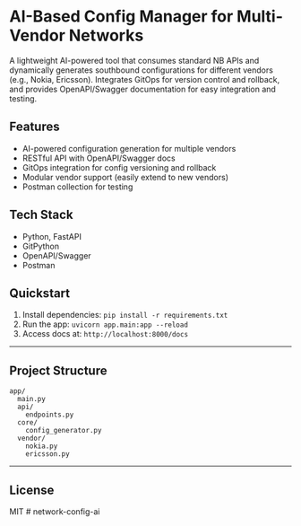 # AI-Based Config Manager for Multi-Vendor Networks

A lightweight AI-powered tool that consumes standard NB APIs and dynamically generates southbound configurations for different vendors (e.g., Nokia, Ericsson). Integrates GitOps for version control and rollback, and provides OpenAPI/Swagger documentation for easy integration and testing.

## Features
- AI-powered configuration generation for multiple vendors
- RESTful API with OpenAPI/Swagger docs
- GitOps integration for config versioning and rollback
- Modular vendor support (easily extend to new vendors)
- Postman collection for testing

## Tech Stack
- Python, FastAPI
- GitPython
- OpenAPI/Swagger
- Postman

## Quickstart
1. Install dependencies: `pip install -r requirements.txt`
2. Run the app: `uvicorn app.main:app --reload`
3. Access docs at: `http://localhost:8000/docs`

---

## Project Structure
```
app/
  main.py
  api/
    endpoints.py
  core/
    config_generator.py
  vendor/
    nokia.py
    ericsson.py
```

---

## License
MIT
#   n e t w o r k - c o n f i g - a i  
 